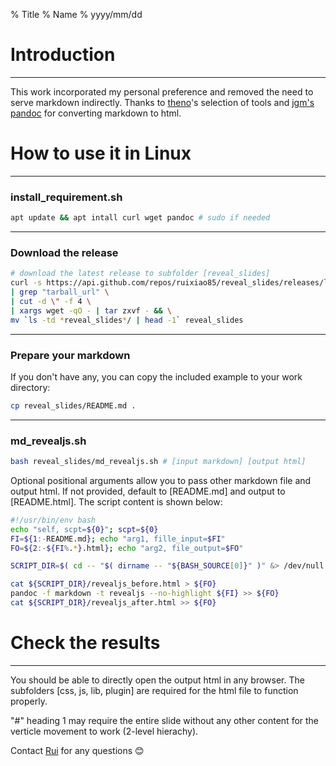 % Title
% Name
% yyyy/mm/dd

# Introduction

---

This work incorporated my personal preference and removed the need to serve markdown indirectly. Thanks to [theno](https://github.com/theno/revealjs_template)'s selection of tools and [jgm's pandoc](https://github.com/jgm/pandoc) for converting markdown to html.

# How to use it in Linux

---

### install_requirement.sh

```sh
apt update && apt intall curl wget pandoc # sudo if needed
```

---

### Download the release

```sh
# download the latest release to subfolder [reveal_slides]
curl -s https://api.github.com/repos/ruixiao85/reveal_slides/releases/latest \
| grep "tarball_url" \
| cut -d \" -f 4 \
| xargs wget -qO - | tar zxvf - && \
mv `ls -td *reveal_slides*/ | head -1` reveal_slides
```

---

### Prepare your markdown

If you don't have any, you can copy the included example to your work directory:
```sh
cp reveal_slides/README.md .
```

---

### md_revealjs.sh

```sh
bash reveal_slides/md_revealjs.sh # [input markdown] [output html]
```

Optional positional arguments allow you to pass other markdown file and output html.
If not provided, default to [README.md] and output to [README.html].
The script content is shown below:

```sh
#!/usr/bin/env bash
echo "self, scpt=${0}"; scpt=${0}
FI=${1:-README.md}; echo "arg1, fille_input=$FI"
FO=${2:-${FI%.*}.html}; echo "arg2, file_output=$FO"

SCRIPT_DIR=$( cd -- "$( dirname -- "${BASH_SOURCE[0]}" )" &> /dev/null && pwd )

cat ${SCRIPT_DIR}/revealjs_before.html > ${FO}
pandoc -f markdown -t revealjs --no-highlight ${FI} >> ${FO}
cat ${SCRIPT_DIR}/revealjs_after.html >> ${FO}
```

# Check the results

---

You should be able to directly open the output html in any browser. The subfolders [css, js, lib, plugin] are required for the html file to function properly.

"#" heading 1 may require the entire slide without any other content for the verticle movement to work (2-level hierachy).

Contact [Rui](mailto:ruixiao85@gmail.com) for any questions 😊

